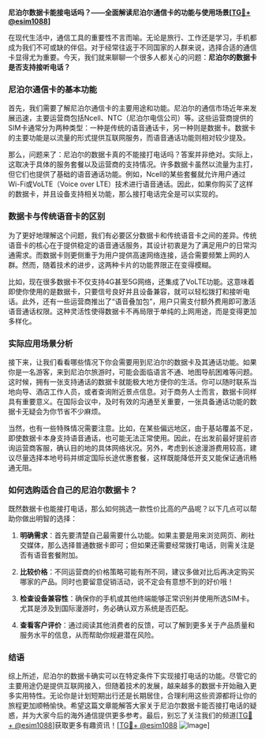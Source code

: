 **尼泊尔数据卡能接电话吗？——全面解读尼泊尔通信卡的功能与使用场景[[TG💪+ @esim1088](https://t.me/s/esim1088)]**

在现代生活中，通信工具的重要性不言而喻。无论是旅行、工作还是学习，手机都成为我们不可或缺的伴侣。对于经常往返于不同国家的人群来说，选择合适的通信卡显得尤为重要。今天，我们就来聊聊一个很多人都关心的问题：**尼泊尔的数据卡是否支持接听电话？**

### 尼泊尔通信卡的基本功能

首先，我们需要了解尼泊尔通信卡的主要用途和功能。尼泊尔的通信市场近年来发展迅速，主要运营商包括Ncell、NTC（尼泊尔电信公司）等。这些运营商提供的SIM卡通常分为两种类型：一种是传统的语音通话卡，另一种则是数据卡。数据卡的主要功能是以流量的形式提供互联网服务，而语音通话功能则相对较少提及。

那么，问题来了：尼泊尔的数据卡真的不能接打电话吗？答案并非绝对。实际上，这取决于具体的服务套餐以及运营商的支持情况。许多数据卡虽然以流量为主打，但它们也提供了基础的语音通话功能。例如，Ncell的某些套餐就允许用户通过Wi-Fi或VoLTE（Voice over LTE）技术进行语音通话。因此，如果你购买了这样的数据卡，并且设备支持相关功能，那么接打电话完全是可以实现的。

### 数据卡与传统语音卡的区别

为了更好地理解这个问题，我们有必要区分数据卡和传统语音卡之间的差异。传统语音卡的核心在于提供稳定的语音通话服务，其设计初衷是为了满足用户的日常沟通需求。而数据卡则更侧重于为用户提供高速网络连接，适合需要频繁上网的人群。然而，随着技术的进步，这两种卡片的功能界限正在变得模糊。

比如，现在很多数据卡不仅支持4G甚至5G网络，还集成了VoLTE功能。这意味着即使你使用的是数据卡，只要信号良好并且设备兼容，就可以轻松拨打和接听电话。此外，还有一些运营商推出了“语音叠加包”，用户只需支付额外费用即可激活语音通话权限。这种灵活性使得数据卡不再局限于单纯的上网用途，而是变得更加多样化。

### 实际应用场景分析

接下来，让我们看看哪些情况下你会需要用到尼泊尔的数据卡及其通话功能。如果你是一名游客，来到尼泊尔旅游时，可能会面临语言不通、地图导航困难等问题。这时候，拥有一张支持通话的数据卡就能极大地方便你的生活。你可以随时联系当地向导、酒店工作人员，或者查询附近景点信息。对于商务人士而言，数据卡同样具有重要意义。在国际会议中，及时有效的沟通至关重要，一张具备通话功能的数据卡无疑会为你节省不少麻烦。

当然，也有一些特殊情况需要注意。比如，在某些偏远地区，由于基站覆盖不足，即使数据卡本身支持语音通话，也可能无法正常使用。因此，在出发前最好提前咨询运营商客服，确认目的地的具体网络状况。另外，考虑到长途漫游费用较高，建议尽量选择本地号码并绑定国际长途优惠套餐，这样既能降低开支又能保证通讯畅通无阻。

### 如何选购适合自己的尼泊尔数据卡？

既然数据卡也能接打电话，那么如何挑选一款性价比高的产品呢？以下几点可以帮助你做出明智的选择：

1. **明确需求**：首先要清楚自己最需要什么功能。如果主要是用来浏览网页、刷社交媒体，那么选择普通数据卡即可；但如果还需要经常拨打电话，则需关注是否有语音套餐附加。
   
2. **比较价格**：不同运营商的价格策略可能有所不同，建议多做对比后再决定购买哪家的产品。同时也要留意促销活动，说不定会有意想不到的好价哦！

3. **检查设备兼容性**：确保你的手机或其他终端能够正常识别并使用所选SIM卡。尤其是涉及到国际漫游时，务必确认双方系统是否匹配。

4. **查看客户评价**：通过阅读其他消费者的反馈，可以了解到更多关于产品质量和服务水平的信息，从而帮助你规避潜在风险。

### 结语

综上所述，尼泊尔的数据卡确实可以在特定条件下实现接打电话的功能。尽管它的主要用途仍是提供互联网接入，但随着技术的发展，越来越多的数据卡开始融入更多实用特性。无论你是计划短期出行还是长期居住，合理利用这些资源都将让你的旅程更加顺畅愉快。希望这篇文章能解答大家关于尼泊尔数据卡能否接打电话的疑惑，并为大家今后的海外通信提供更多参考。最后，别忘了关注我们的频道[[TG💪+ @esim1088](https://t.me/s/esim1088)]获取更多有趣资讯！[[TG💪+ @esim1088](https://t.me/s/esim1088) ![Image](https://i.postimg.cc/4NQfJmqS/Snipaste-2025-05-13-00-14-12.png)]